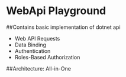 # WebApi Playground

##Contains basic implementation of dotnet api

* Web API Requests
* Data Binding
* Authentication
* Roles-Based Authorization


##Architecture: All-in-One
